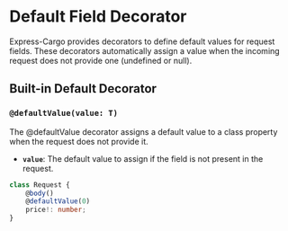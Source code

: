 # Default Field Decorator

Express-Cargo provides decorators to define default values for request fields. These decorators automatically assign a value when the incoming request does not provide one (undefined or null).

## Built-in Default Decorator

### `@defaultValue(value: T)`

The @defaultValue decorator assigns a default value to a class property when the request does not provide it.

- **`value`**: The default value to assign if the field is not present in the request.

```typescript
class Request {
    @body()
    @defaultValue(0)
    price!: number;
}
```